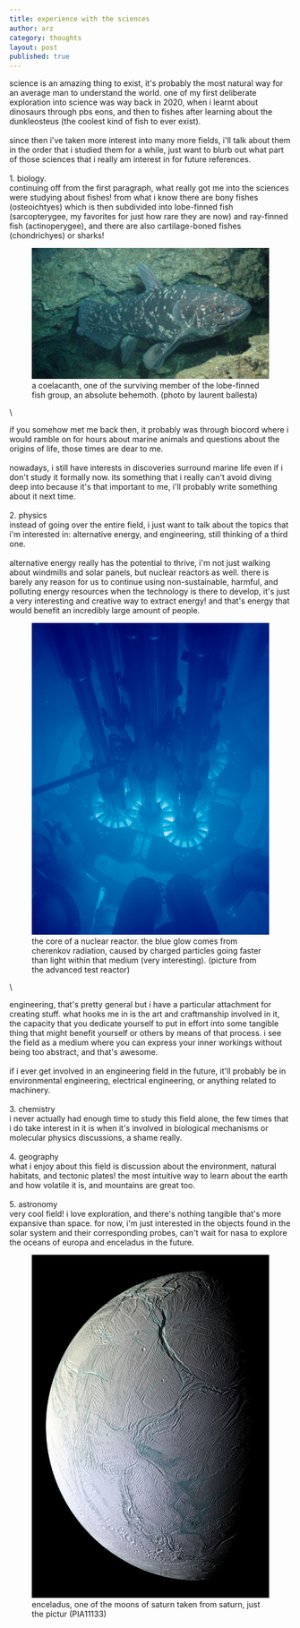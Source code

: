 ```yaml
---
title: experience with the sciences
author: arz
category: thoughts
layout: post
published: true
---
```


science is an amazing thing to exist, it's probably the most natural way for an average man to understand the world. one of my first deliberate exploration into science was way back in 2020, when i learnt about dinosaurs through pbs eons, and then to fishes after learning about the dunkleosteus (the coolest kind of fish to ever exist).\
\
since then i've taken more interest into many more fields, i'll talk about them in the order that i studied them for a while, just want to blurb out what part of those sciences that i really am interest in for future references.\
\
1\. biology.
\
continuing off from the first paragraph, what really got me into the sciences were studying about fishes! from what i know there are bony fishes (osteoichtyes) which is then subdivided into lobe-finned fish (sarcopterygee, my favorites for just how rare they are now) and ray-finned fish (actinoperygee), and there are also cartilage-boned fishes (chondrichyes) or sharks!

<figure>
  <img alt="epic shot of a coelacanth" src="/assets/images/coelacanthe.jpg" />
  <figcaption>
    a coelacanth, one of the surviving member of the lobe-finned fish group, an absolute behemoth. (photo by laurent ballesta)
  </figcaption>
</figure>\

if you somehow met me back then, it probably was through biocord where i would ramble on for hours about marine animals and questions about the origins of life, those times are dear to me.\
\
nowadays, i still have interests in discoveries surround marine life even if i don't study it formally now. its something that i really can't avoid diving deep into because it's that important to me, i'll probably write something about it next time.\
\
2\. physics
\
instead of going over the entire field, i just want to talk about the topics that i'm interested in: alternative energy, and engineering, still thinking of a third one.\
\
alternative energy really has the potential to thrive, i'm not just walking about windmills and solar panels, but nuclear reactors as well. there is barely any reason for us to continue using non-sustainable, harmful, and polluting energy resources when the technology is there to develop, it's just a very interesting and creative way to extract energy! and that's energy that would benefit an incredibly large amount of people.

<figure>
  <img alt="bluey glowe of a nuclear reactor" src="/assets/images/cherenkov.jpg" />
  <figcaption>
    the core of a nuclear reactor. the blue glow comes from cherenkov radiation, caused by charged particles going faster than light within that medium (very interesting). (picture from the advanced test reactor)
  </figcaption>
</figure>\

engineering, that's pretty general but i have a particular attachment for creating stuff. what hooks me in is the art and craftmanship involved in it, the capacity that you dedicate yourself to put in effort into some tangible thing that might benefit yourself or others by means of that process. i see the field as a medium where you can express your inner workings without being too abstract, and that's awesome.\
\
if i ever get involved in an engineering field in the future, it'll probably be in environmental engineering, electrical engineering, or anything related to machinery.\
\
3\. chemistry
\
i never actually had enough time to study this field alone, the few times that i do take interest in it is when it's involved in biological mechanisms or molecular physics discussions, a shame really.\
\
4\. geography
\
what i enjoy about this field is discussion about the environment, natural habitats, and tectonic plates! the most intuitive way to learn about the earth and how volatile it is, and mountains are great too.\
\
5\. astronomy
\
very cool field! i love exploration, and there's nothing tangible that's more expansive than space. for now, i'm just interested in the objects found in the solar system and their corresponding probes, can't wait for nasa to explore the oceans of europa and enceladus in the future.

<figure>
  <img alt="enceladus blues" src="/assets/images/enceladus.jpg" />
  <figcaption>
    enceladus, one of the moons of saturn taken from saturn, just the pictur (PIA11133)
  </figcaption>
</figure>